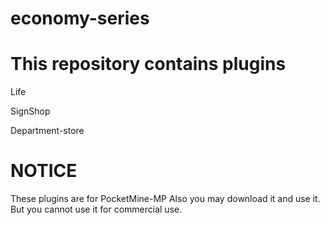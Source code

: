 economy-series
==============


This repository contains plugins
=========
Life

SignShop

Department-store

NOTICE
=========
These plugins are for PocketMine-MP
Also you may download it and use it. But you cannot use it for commercial use.

